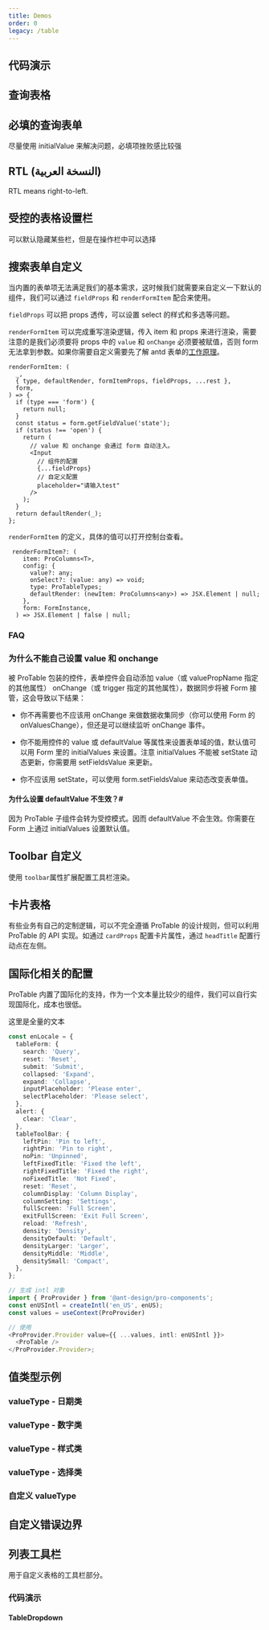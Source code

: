 ```yaml
---
title: Demos
order: 0
legacy: /table
---
```


## 代码演示

## 查询表格

<code src="../../demos/table/single.tsx"  background="var(--main-bg-color)" title="查询表格"></code>

<code src="../../demos/table/theme.tsx" background="var(--main-bg-color)" iframe="550" title="黑色主紧凑主题"></code>

<code src="../../demos/table/single-test.tsx" debug background="var(--main-bg-color)" ></code>

<code src="../../demos/table/no-option.tsx"  background="var(--main-bg-color)" title="查询（无按钮）表格"></code>

<code src="../../demos/table/dataSource.tsx"  background="var(--main-bg-color)" title="使用 DataSource" ></code>

<code src="../../demos/table/normal.tsx"  background="var(--main-bg-color)" title="无查询表单"></code>

<code src="../../demos/table/lightfilter.tsx"  background="var(--main-bg-color)" title="轻量筛选替换查询表单"></code>

<code src="../../demos/table/no-title.tsx"  background="var(--main-bg-color)" title="无 ToolBar 的表格"></code>

## 必填的查询表单

尽量使用 initialValue 来解决问题，必填项挫败感比较强

<code src="../../demos/table/open-rules.tsx"  background="var(--main-bg-color)" ></code>

<code src="../../demos/table/table-nested.tsx"  background="var(--main-bg-color)" title="嵌套表格"></code>

<code src="../../demos/table/split.tsx"  background="var(--main-bg-color)" title="左右结构"></code>

<code src="../../demos/table/batchOption.tsx"  background="var(--main-bg-color)" title="表格批量操作"></code>

<code src="../../demos/table/form.tsx"  background="var(--main-bg-color)" title="通过 formRef 来操作查询表单"></code>

## RTL (النسخة العربية)

RTL means right-to-left.

<code src="../../demos/table/rtl_table.tsx"  background="var(--main-bg-color)" ></code>

## 受控的表格设置栏

可以默认隐藏某些栏，但是在操作栏中可以选择

<code src="../../demos/table/columnsStateMap.tsx"  background="var(--main-bg-color)" ></code>

<code src="../../demos/table/pollinga.tsx"  background="var(--main-bg-color)" title="表格轮询"></code>

<code src="../../demos/table/dateFormatter.tsx"  background="var(--main-bg-color)" title="dateFormatter-日期格式化"></code>

## 搜索表单自定义

当内置的表单项无法满足我们的基本需求，这时候我们就需要来自定义一下默认的组件，我们可以通过 `fieldProps` 和 `renderFormItem` 配合来使用。

`fieldProps` 可以把 props 透传，可以设置 select 的样式和多选等问题。

`renderFormItem` 可以完成重写渲染逻辑，传入 item 和 props 来进行渲染，需要注意的是我们必须要将 props 中的 `value` 和 `onChange` 必须要被赋值，否则 form 无法拿到参数。如果你需要自定义需要先了解 antd 表单的[工作原理](https://ant.design/components/form-cn/#Form.Item)。

```tsx | pure
renderFormItem: (
  _,
  { type, defaultRender, formItemProps, fieldProps, ...rest },
  form,
) => {
  if (type === 'form') {
    return null;
  }
  const status = form.getFieldValue('state');
  if (status !== 'open') {
    return (
      // value 和 onchange 会通过 form 自动注入。
      <Input
        // 组件的配置
        {...fieldProps}
        // 自定义配置
        placeholder="请输入test"
      />
    );
  }
  return defaultRender(_);
};
```

`renderFormItem` 的定义，具体的值可以打开控制台查看。

```tsx | pure
 renderFormItem?: (
    item: ProColumns<T>,
    config: {
      value?: any;
      onSelect?: (value: any) => void;
      type: ProTableTypes;
      defaultRender: (newItem: ProColumns<any>) => JSX.Element | null;
    },
    form: FormInstance,
  ) => JSX.Element | false | null;
```

<code src="../../demos/table/linkage_form.tsx"  background="var(--main-bg-color)" ></code>

### FAQ

### 为什么不能自己设置 value 和 onchange

被 ProTable 包装的控件，表单控件会自动添加 value（或 valuePropName 指定的其他属性） onChange（或 trigger 指定的其他属性），数据同步将被 Form 接管，这会导致以下结果：

- 你不再需要也不应该用 onChange 来做数据收集同步（你可以使用 Form 的 onValuesChange），但还是可以继续监听 onChange 事件。

- 你不能用控件的 value 或 defaultValue 等属性来设置表单域的值，默认值可以用 Form 里的 initialValues 来设置。注意 initialValues 不能被 setState 动态更新，你需要用 setFieldsValue 来更新。

- 你不应该用 setState，可以使用 form.setFieldsValue 来动态改变表单值。

#### 为什么设置 defaultValue 不生效？\#

因为 ProTable 子组件会转为受控模式。因而 defaultValue 不会生效。你需要在 Form 上通过 initialValues 设置默认值。

<code src="../../demos/table/search_option.tsx"  background="var(--main-bg-color)" ></code>

## Toolbar 自定义

使用 `toolbar`属性扩展配置工具栏渲染。

<code src="../../demos/table/listToolBar.tsx"  background="var(--main-bg-color)" ></code>

<code src="../../demos/table/renderTable.tsx"  background="var(--main-bg-color)" title="表格主体自定义"></code>

## 卡片表格

有些业务有自己的定制逻辑，可以不完全遵循 ProTable 的设计规则，但可以利用 ProTable 的 API 实现。如通过 `cardProps` 配置卡片属性，通过 `headTitle` 配置行动点在左侧。

<code src="../../demos/table/card-title.tsx" background="var(--main-bg-color)" title="卡片表格" desc="使用卡片标题，行动点在左侧。"></code>

## 国际化相关的配置

ProTable 内置了国际化的支持，作为一个文本量比较少的组件，我们可以自行实现国际化，成本也很低。

这里是全量的文本

```typescript | pure
const enLocale = {
  tableForm: {
    search: 'Query',
    reset: 'Reset',
    submit: 'Submit',
    collapsed: 'Expand',
    expand: 'Collapse',
    inputPlaceholder: 'Please enter',
    selectPlaceholder: 'Please select',
  },
  alert: {
    clear: 'Clear',
  },
  tableToolBar: {
    leftPin: 'Pin to left',
    rightPin: 'Pin to right',
    noPin: 'Unpinned',
    leftFixedTitle: 'Fixed the left',
    rightFixedTitle: 'Fixed the right',
    noFixedTitle: 'Not Fixed',
    reset: 'Reset',
    columnDisplay: 'Column Display',
    columnSetting: 'Settings',
    fullScreen: 'Full Screen',
    exitFullScreen: 'Exit Full Screen',
    reload: 'Refresh',
    density: 'Density',
    densityDefault: 'Default',
    densityLarger: 'Larger',
    densityMiddle: 'Middle',
    densitySmall: 'Compact',
  },
};

// 生成 intl 对象
import { ProProvider } from '@ant-design/pro-components';
const enUSIntl = createIntl('en_US', enUS);
const values = useContext(ProProvider)

// 使用
<ProProvider.Provider value={{ ...values, intl: enUSIntl }}>
  <ProTable />
</ProProvider.Provider>;
```

<code src="../../demos/table/intl.tsx"  background="var(--main-bg-color)" title="国际化相关的配置"></code>

<code src="../../demos/table/search.tsx"  background="var(--main-bg-color)" title="使用自带 keyWords 搜索的 table"></code>

## 值类型示例

### valueType - 日期类

<code src="../../demos/table/valueTypeDate.tsx"  background="var(--main-bg-color)" ></code>

### valueType - 数字类

<code src="../../demos/table/valueTypeNumber.tsx"  background="var(--main-bg-color)" ></code>

### valueType - 样式类

<code src="../../demos/table/valueType.tsx"  background="var(--main-bg-color)" ></code>

### valueType - 选择类

<code src="../../demos/table/valueType_select.tsx"  background="var(--main-bg-color)" ></code>

### 自定义 valueType

<code src="../../demos/table/customization-value-type.tsx"  background="var(--main-bg-color)" ></code>

## 自定义错误边界

<code src="../../demos/table/error-boundaries.tsx"  background="var(--main-bg-color)" iframe="572"></code>

<code src="../../demos/table/error-boundaries-false.tsx" title="取消自定义错误边界" iframe="462"></code>

<code src="../../demos/table/config-provider.tsx" debug  background="var(--main-bg-color)" ></code>

## 列表工具栏

用于自定义表格的工具栏部分。

### 代码演示

<code src="../../demos/table/ListToolBar/basic.tsx" background="var(--main-bg-color)" title="列表工具栏-基本使用"></code>

<code src="../../demos/table/ListToolBar/no-title.tsx" background="var(--main-bg-color)" title="无标题" desc="列表工具栏-没有标题的情况下搜索框会前置。"></code>

<code src="../../demos/table/ListToolBar/multipleLine.tsx" background="var(--main-bg-color)" title="双行布局" desc="列表工具栏-双行的情况下会有双行的布局形式。"></code>

<code src="../../demos/table/ListToolBar/tabs.tsx" background="var(--main-bg-color)" title="带标签" desc="列表工具栏-标签需配合 `multipleLine` 为 `true` 时使用。"></code>

<code src="../../demos/table/ListToolBar/menu.tsx" background="var(--main-bg-color)" title="列表工具栏-标题下拉菜单"></code>

#### TableDropdown

<code src="../../demos/table/edittable-rules.tsx" background="var(--main-bg-color)" title="列表工具栏-标题下拉菜单" debug></code>

